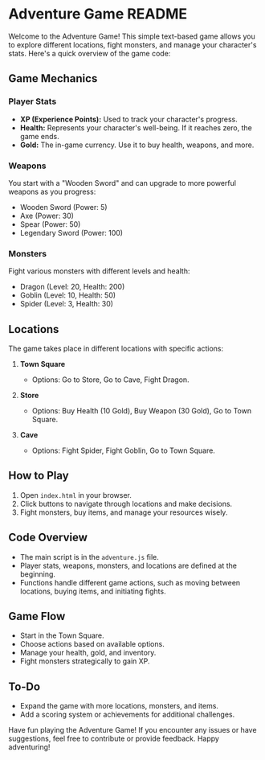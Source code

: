 # Adventure Game README

Welcome to the Adventure Game! This simple text-based game allows you to explore different locations, fight monsters, and manage your character's stats. Here's a quick overview of the game code:

## Game Mechanics

### Player Stats
- **XP (Experience Points):** Used to track your character's progress.
- **Health:** Represents your character's well-being. If it reaches zero, the game ends.
- **Gold:** The in-game currency. Use it to buy health, weapons, and more.

### Weapons
You start with a "Wooden Sword" and can upgrade to more powerful weapons as you progress:
- Wooden Sword (Power: 5)
- Axe (Power: 30)
- Spear (Power: 50)
- Legendary Sword (Power: 100)

### Monsters
Fight various monsters with different levels and health:
- Dragon (Level: 20, Health: 200)
- Goblin (Level: 10, Health: 50)
- Spider (Level: 3, Health: 30)

## Locations
The game takes place in different locations with specific actions:
1. **Town Square**
   - Options: Go to Store, Go to Cave, Fight Dragon.

2. **Store**
   - Options: Buy Health (10 Gold), Buy Weapon (30 Gold), Go to Town Square.

3. **Cave**
   - Options: Fight Spider, Fight Goblin, Go to Town Square.

## How to Play
1. Open `index.html` in your browser.
2. Click buttons to navigate through locations and make decisions.
3. Fight monsters, buy items, and manage your resources wisely.

## Code Overview
- The main script is in the `adventure.js` file.
- Player stats, weapons, monsters, and locations are defined at the beginning.
- Functions handle different game actions, such as moving between locations, buying items, and initiating fights.

## Game Flow
- Start in the Town Square.
- Choose actions based on available options.
- Manage your health, gold, and inventory.
- Fight monsters strategically to gain XP.

## To-Do
- Expand the game with more locations, monsters, and items.
- Add a scoring system or achievements for additional challenges.

Have fun playing the Adventure Game! If you encounter any issues or have suggestions, feel free to contribute or provide feedback. Happy adventuring!
